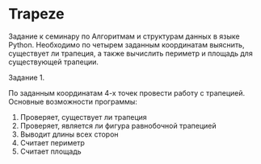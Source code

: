 # Trapeze
Задание к семинару по Алгоритмам и структурам данных в языке Python. Необходимо по четырем заданным координатам выяснить, существует ли трапеция, а также вычислить периметр и площадь для существующей трапеции. 

Задание 1.

По заданным координатам 4-х точек провести работу с трапецией.
Основные возможности программы:
1. Проверяет, существует ли трапеция
2. Проверяет, является ли фигура равнобочной трапецией
3. Выводит длины всех сторон
4. Считает периметр
5. Считает площадь
